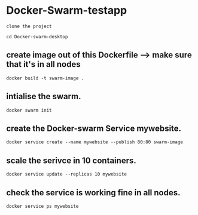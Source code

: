 # Docker-Swarm-testapp


``` clone the project ```

``` cd Docker-swarm-desktop ```

## create image out of this Dockerfile --> make sure that it's in all nodes
``` docker build -t swarm-image . ```

## intialise the swarm. 
``` docker swarm init ```

## create the Docker-swarm Service mywebsite.
``` docker service create --name mywebsite --publish 80:80 swarm-image ```

## scale the serivce in 10 containers.
``` docker service update --replicas 10 mywebsite ```

## check the service is working fine in all nodes. 

``` docker service ps mywebsite ```
